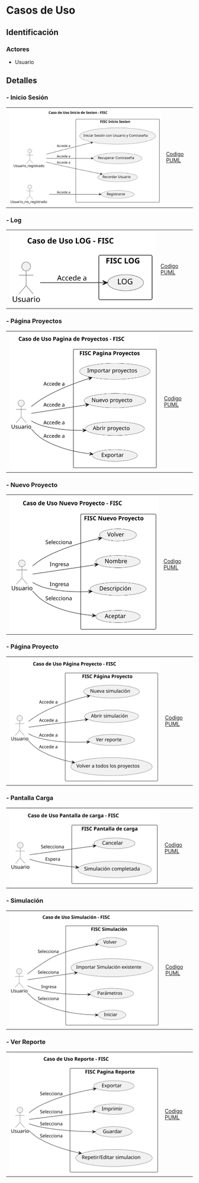 # Casos de Uso

## Identificación

### Actores
- Usuario

## Detalles

### - Inicio Sesión

|  |  |
| -- | -- |
| ![](../imagenes/casosDeUso/casoUsoInicioSesion.svg) | [Codigo PUML](../casosDeUso/casoUsoInicioSesion.puml) |

### - Log

|  |  |
| -- | -- |
| ![](../imagenes/casosDeUso/CasoUsoLog.svg) | [Codigo PUML](../casosDeUso/casoUsoLog.puml) |

### - Página Proyectos

|  |  |
| -- | -- |
| ![](../imagenes/casosDeUso/casoUsoPaginaProyectos.svg) | [Codigo PUML](../casosDeUso/casoUsoPaginaProyectos.puml) |

### - Nuevo Proyecto

|  |  |
| -- | -- |
| ![](../imagenes/casosDeUso/casoUsoNuevoProyecto.svg) | [Codigo PUML](../casosDeUso/casoUsoNuevoProyecto.puml) |

### - Página Proyecto

|  |  |
| -- | -- |
| ![](../imagenes/casosDeUso/casoUsoPaginaProyecto.svg) | [Codigo PUML](../casosDeUso/casoUsoPaginaProyecto.puml) |

### - Pantalla Carga

|  |  |
| -- | -- |
| ![](../imagenes/casosDeUso/casoUsoPantallaCarga.svg) | [Codigo PUML](../casosDeUso/casoUsoPantallaCarga.puml) |

### - Simulación

|  |  |
| -- | -- |
| ![](../imagenes/casosDeUso/casoUsoSimulacion.svg) | [Codigo PUML](../casosDeUso/casoUsoSimulacion.puml) |

### - Ver Reporte

|  |  |
| -- | -- |
| ![](../imagenes/casosDeUso/casoUsoReporte.svg) | [Codigo PUML](../casosDeUso/casoUsoReporte.puml) |